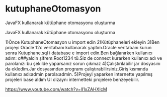 # kutuphaneOtomasyon
JavaFX kullanarak kütüphane otomasyonu oluşturma

JavaFX kullanarak kütüphane otomasyonu oluşturma

1)Önce KutuphaneOtomasyon u import edin 
2)Kütüphaneleri ekleyin
3)Ben projeyi Oracle 12c veritabanı kullanarak yaptım.Oracle veritabanı kurun sonra Kutuphane.sql i database e import edin.Ben bağlanırken kullanıcı adım: c##yalcin şifrem:Root1234 tü.Siz de connect kurarken kullanıcı adı ve parolanızı bu şekilde yaparsanız sorun çıkmaz 4)Çalıştırılabilir jar dosyasını da ekledim.Jar dosyasından programı çalıştırabilirsiniz.Giriş kısmında kullanıcı adı:admin parola:admin. 5)Projeyi yaparken internette yapılmış projeleri base aldım UI dizaynı internetteki projelere benzeyebilir.




https://www.youtube.com/watch?v=lI1xZAHXIcM

